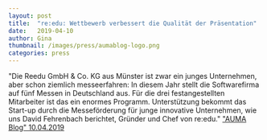 ```yaml
---
layout: post
title:  "re:edu: Wettbewerb verbessert die Qualität der Präsentation"
date:   2019-04-10 
author: Gina
thumbnail: /images/press/aumablog-logo.png
categories: press
---
```

"Die Reedu GmbH & Co. KG aus Münster ist zwar ein junges Unternehmen, aber schon ziemlich messeerfahren: In diesem Jahr stellt die Softwarefirma auf fünf Messen in Deutschland aus. Für die drei festangestellten Mitarbeiter ist das ein enormes Programm. Unterstützung bekommt das Start-up durch die Messeförderung für junge innovative Unternehmen, wie uns David Fehrenbach berichtet, Gründer und Chef von re:edu."
<a href="http://blog.auma.de/reedu-wettbewerb-verbessert-die-qualitaet-der-praesentation/" target="_blank">"AUMA Blog" 10.04.2019</a>
